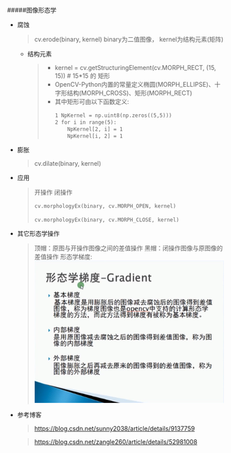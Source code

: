 #####图像形态学
* 腐蚀
  > cv.erode(binary, kernel)
  > binary为二值图像， kernel为结构元素(矩阵)
  * 结构元素
    > * kernel = cv.getStructuringElement(cv.MORPH_RECT, (15, 15))  # 15*15 的 矩形
    > * OpenCV-Python内置的常量定义椭圆(MORPH_ELLIPSE)、十字形结构(MORPH_CROSS)、矩形(MORPH_RECT)
    > * 其中矩形可由以下函数定义:
    >   ```
    >   1 NpKernel = np.uint8(np.zeros((5,5)))
    >   2 for i in range(5):
	>       NpKernel[2, i] = 1
	>       NpKernel[i, 2] = 1
	>   ```

* 膨胀
  > cv.dilate(binary, kernel)

* 应用
  > 开操作
  > 闭操作
  > ```
  > cv.morphologyEx(binary, cv.MORPH_OPEN, kernel)
  >
  > cv.morphologyEx(binary, cv.MORPH_CLOSE, kernel)
  > ```

* 其它形态学操作
  > 顶帽：原图与开操作图像之间的差值操作
  > 黑帽：闭操作图像与原图像的差值操作
  > 形态学梯度:
  > ![avatar](形态学梯度.png)



* 参考博客
  > https://blog.csdn.net/sunny2038/article/details/9137759

  > https://blog.csdn.net/zangle260/article/details/52981008
